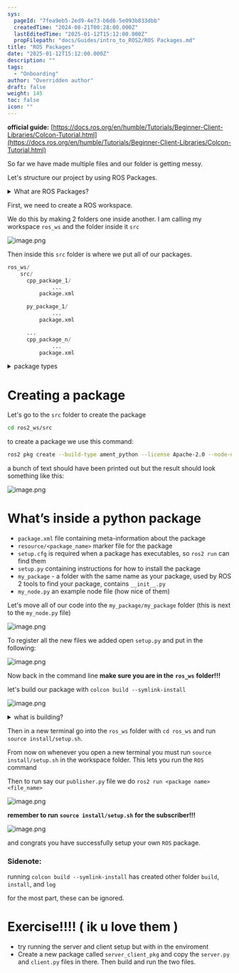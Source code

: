 ```yaml
---
sys:
  pageId: "7fea9eb5-2ed9-4e73-b6d6-5e093b833dbb"
  createdTime: "2024-08-21T00:28:00.000Z"
  lastEditedTime: "2025-01-12T15:12:00.000Z"
  propFilepath: "docs/Guides/intro_to_ROS2/ROS Packages.md"
title: "ROS Packages"
date: "2025-01-12T15:12:00.000Z"
description: ""
tags:
  - "Onboarding"
author: "Overridden author"
draft: false
weight: 145
toc: false
icon: ""
---
```


**official guide:** [https://docs.ros.org/en/humble/Tutorials/Beginner-Client-Libraries/Colcon-Tutorial.html](https://docs.ros.org/en/humble/Tutorials/Beginner-Client-Libraries/Colcon-Tutorial.html)

So far we have made multiple files and our folder is getting messy.

Let's structure our project by using ROS Packages.

<details>

<summary>What are ROS Packages?</summary>

ROS Packages are, as the name implies, packages of code that are highly sharable between ROS developers.

They consist of a folder, `package.xml` file, and source code

```python
      cpp_package_1/
		      ... imagine much code files here ..
          package.xml
```

</details>

First, we need to create a ROS workspace.

We do this by making 2 folders one inside another. I am calling my workspace `ros_ws` and the folder inside it `src`

![image.png](https://prod-files-secure.s3.us-west-2.amazonaws.com/d518164a-d88e-44d1-a4ee-3adb3bd8bce0/70706947-fd18-4537-a67b-e12946812d31/image.png?X-Amz-Algorithm=AWS4-HMAC-SHA256&X-Amz-Content-Sha256=UNSIGNED-PAYLOAD&X-Amz-Credential=ASIAZI2LB466QSUBCFPI%2F20250306%2Fus-west-2%2Fs3%2Faws4_request&X-Amz-Date=20250306T110718Z&X-Amz-Expires=3600&X-Amz-Security-Token=IQoJb3JpZ2luX2VjEOP%2F%2F%2F%2F%2F%2F%2F%2F%2F%2FwEaCXVzLXdlc3QtMiJGMEQCICf%2FdabRhHFAHzb6UTDkVpRHLt0n8EVeBP2ekl1cGt9%2BAiBGJNIeLYhL%2F%2BOWFRsMV5KM093vXVwGrzwiP2voDvV6eSr%2FAwgsEAAaDDYzNzQyMzE4MzgwNSIMShn%2Fmx5F0NdEiBpJKtwD7AHdTrKlStrl5Qw0ZSfPwlpVrOvemyhXcCchS%2Fj3TBA0ndMCENKi6oBPl%2B47OGam9Z%2BrrO0%2FjwnMk1%2F%2BABymTyoa%2FRgQ8y8ygLhWErXbwDEZpzJVs4T8qan8FMXmoiJONdE%2FPfZ%2B6q8NwXGr8tlgiNpySc8JmdNBFLnAztxIF%2BX9rsTGnJqB5eKlg5UB5C%2BpPl76o05qi4eqk%2B%2FQphu7MoGeIdEoPivSkMibUNs1ju5h7WJwOsWDSEjgoRxi1T2REI6cIOKYx5YPS9ztyhyr8IIln58MYzx8fjg88G%2BCaeHipRUWawuoduntrmjrt%2BI%2F1iFiVk0CtrkeCX%2BBk1clZSx7Yr5a1olCmABqMRgUX%2ByTiNNYQihaWQwwPXZp%2FI0A59dauZn0STky9pb7dKBV%2BVBCLNGW8fWs85W3tBIs6wDk2GmcNbzvPG8XtIbApJ2xGuKjKFfV10ZX9tzIl%2BRzREERQkALoLLGQ%2B3qoXHHfAV2sHSCT8c32FGMLSIwtM2ciPXZE6GnWkxi8W1l6saUqTBo7Mvzb5p0JVM0y7Trs7CzwZtQSbbt1QPhClCPP%2F6dbwHZ2RQ3crJid5XnYWH%2B8s%2FM0SVMuBEcHeix18BWE%2F677FK1px0wD9l0tR4w%2BvKlvgY6pgH4Y54Ex7Ri4X6cRmqf9JCWCyyAmNYEZoWH2a5WlGyvUC7OKNAwHYWECxwgZPlTFuJWJ0ZmFcy2zgEZHPeeKA9yYYj1zmSemPLg7EJO7IPOmmDA3ngP8TkpfTmnRyAaWLoRt6eYL0v%2B3uKqq2iy%2FwXGToDNYx8udxF7Uc%2FChq2cU9p1EkgMy1ifV2HxEV8J6iDlmrvE7aYOGB0tzgVYsVekVdv9hAgq&X-Amz-Signature=f9d18f41ed9ba91fc3c82befee4cd9583ad8596850f2081147e0a3cfbd2a0abb&X-Amz-SignedHeaders=host&x-id=GetObject)

Then inside this `src` folder is where we put all of our packages.

```python
ros_ws/
    src/
      cpp_package_1/
		      ...
          package.xml

      py_package_1/
		      ...
          package.xml

      ...
      cpp_package_n/
		      ...
          package.xml

```

<details>

<summary>package types</summary>

packages can be either `C++` or python.

the intern file structure is different for each but for this guide we will stick to creating python packages

</details>

# Creating a package

Let's go to the `src` folder to create the package

```bash
cd ros2_ws/src
```

to create a package we use this command:

```bash
ros2 pkg create --build-type ament_python --license Apache-2.0 --node-name my_node my_package
```

a bunch of text should have been printed out but the result should look something like this:

![image.png](https://prod-files-secure.s3.us-west-2.amazonaws.com/d518164a-d88e-44d1-a4ee-3adb3bd8bce0/e6cf1e3f-8512-4a3e-b131-079f800bf3e8/image.png?X-Amz-Algorithm=AWS4-HMAC-SHA256&X-Amz-Content-Sha256=UNSIGNED-PAYLOAD&X-Amz-Credential=ASIAZI2LB466QSUBCFPI%2F20250306%2Fus-west-2%2Fs3%2Faws4_request&X-Amz-Date=20250306T110718Z&X-Amz-Expires=3600&X-Amz-Security-Token=IQoJb3JpZ2luX2VjEOP%2F%2F%2F%2F%2F%2F%2F%2F%2F%2FwEaCXVzLXdlc3QtMiJGMEQCICf%2FdabRhHFAHzb6UTDkVpRHLt0n8EVeBP2ekl1cGt9%2BAiBGJNIeLYhL%2F%2BOWFRsMV5KM093vXVwGrzwiP2voDvV6eSr%2FAwgsEAAaDDYzNzQyMzE4MzgwNSIMShn%2Fmx5F0NdEiBpJKtwD7AHdTrKlStrl5Qw0ZSfPwlpVrOvemyhXcCchS%2Fj3TBA0ndMCENKi6oBPl%2B47OGam9Z%2BrrO0%2FjwnMk1%2F%2BABymTyoa%2FRgQ8y8ygLhWErXbwDEZpzJVs4T8qan8FMXmoiJONdE%2FPfZ%2B6q8NwXGr8tlgiNpySc8JmdNBFLnAztxIF%2BX9rsTGnJqB5eKlg5UB5C%2BpPl76o05qi4eqk%2B%2FQphu7MoGeIdEoPivSkMibUNs1ju5h7WJwOsWDSEjgoRxi1T2REI6cIOKYx5YPS9ztyhyr8IIln58MYzx8fjg88G%2BCaeHipRUWawuoduntrmjrt%2BI%2F1iFiVk0CtrkeCX%2BBk1clZSx7Yr5a1olCmABqMRgUX%2ByTiNNYQihaWQwwPXZp%2FI0A59dauZn0STky9pb7dKBV%2BVBCLNGW8fWs85W3tBIs6wDk2GmcNbzvPG8XtIbApJ2xGuKjKFfV10ZX9tzIl%2BRzREERQkALoLLGQ%2B3qoXHHfAV2sHSCT8c32FGMLSIwtM2ciPXZE6GnWkxi8W1l6saUqTBo7Mvzb5p0JVM0y7Trs7CzwZtQSbbt1QPhClCPP%2F6dbwHZ2RQ3crJid5XnYWH%2B8s%2FM0SVMuBEcHeix18BWE%2F677FK1px0wD9l0tR4w%2BvKlvgY6pgH4Y54Ex7Ri4X6cRmqf9JCWCyyAmNYEZoWH2a5WlGyvUC7OKNAwHYWECxwgZPlTFuJWJ0ZmFcy2zgEZHPeeKA9yYYj1zmSemPLg7EJO7IPOmmDA3ngP8TkpfTmnRyAaWLoRt6eYL0v%2B3uKqq2iy%2FwXGToDNYx8udxF7Uc%2FChq2cU9p1EkgMy1ifV2HxEV8J6iDlmrvE7aYOGB0tzgVYsVekVdv9hAgq&X-Amz-Signature=61b69e6fd36410dbf0576d8acca4d191ad8dc556947a1b6d1df530e5fda36ad7&X-Amz-SignedHeaders=host&x-id=GetObject)

# What’s inside a python package

- `package.xml` file containing meta-information about the package
- `resource/<package_name>` marker file for the package
- `setup.cfg` is required when a package has executables, so `ros2 run` can find them
- `setup.py` containing instructions for how to install the package
- `my_package` - a folder with the same name as your package, used by ROS 2 tools to find your package, contains `__init__.py`
- `my_node.py` an example node file (how nice of them)

Let's move all of our code into the `my_package/my_package` folder (this is next to the `my_node.py` file)

![image.png](https://prod-files-secure.s3.us-west-2.amazonaws.com/d518164a-d88e-44d1-a4ee-3adb3bd8bce0/9ce58f11-0da9-4d3e-b86d-506a9685d378/image.png?X-Amz-Algorithm=AWS4-HMAC-SHA256&X-Amz-Content-Sha256=UNSIGNED-PAYLOAD&X-Amz-Credential=ASIAZI2LB466QSUBCFPI%2F20250306%2Fus-west-2%2Fs3%2Faws4_request&X-Amz-Date=20250306T110718Z&X-Amz-Expires=3600&X-Amz-Security-Token=IQoJb3JpZ2luX2VjEOP%2F%2F%2F%2F%2F%2F%2F%2F%2F%2FwEaCXVzLXdlc3QtMiJGMEQCICf%2FdabRhHFAHzb6UTDkVpRHLt0n8EVeBP2ekl1cGt9%2BAiBGJNIeLYhL%2F%2BOWFRsMV5KM093vXVwGrzwiP2voDvV6eSr%2FAwgsEAAaDDYzNzQyMzE4MzgwNSIMShn%2Fmx5F0NdEiBpJKtwD7AHdTrKlStrl5Qw0ZSfPwlpVrOvemyhXcCchS%2Fj3TBA0ndMCENKi6oBPl%2B47OGam9Z%2BrrO0%2FjwnMk1%2F%2BABymTyoa%2FRgQ8y8ygLhWErXbwDEZpzJVs4T8qan8FMXmoiJONdE%2FPfZ%2B6q8NwXGr8tlgiNpySc8JmdNBFLnAztxIF%2BX9rsTGnJqB5eKlg5UB5C%2BpPl76o05qi4eqk%2B%2FQphu7MoGeIdEoPivSkMibUNs1ju5h7WJwOsWDSEjgoRxi1T2REI6cIOKYx5YPS9ztyhyr8IIln58MYzx8fjg88G%2BCaeHipRUWawuoduntrmjrt%2BI%2F1iFiVk0CtrkeCX%2BBk1clZSx7Yr5a1olCmABqMRgUX%2ByTiNNYQihaWQwwPXZp%2FI0A59dauZn0STky9pb7dKBV%2BVBCLNGW8fWs85W3tBIs6wDk2GmcNbzvPG8XtIbApJ2xGuKjKFfV10ZX9tzIl%2BRzREERQkALoLLGQ%2B3qoXHHfAV2sHSCT8c32FGMLSIwtM2ciPXZE6GnWkxi8W1l6saUqTBo7Mvzb5p0JVM0y7Trs7CzwZtQSbbt1QPhClCPP%2F6dbwHZ2RQ3crJid5XnYWH%2B8s%2FM0SVMuBEcHeix18BWE%2F677FK1px0wD9l0tR4w%2BvKlvgY6pgH4Y54Ex7Ri4X6cRmqf9JCWCyyAmNYEZoWH2a5WlGyvUC7OKNAwHYWECxwgZPlTFuJWJ0ZmFcy2zgEZHPeeKA9yYYj1zmSemPLg7EJO7IPOmmDA3ngP8TkpfTmnRyAaWLoRt6eYL0v%2B3uKqq2iy%2FwXGToDNYx8udxF7Uc%2FChq2cU9p1EkgMy1ifV2HxEV8J6iDlmrvE7aYOGB0tzgVYsVekVdv9hAgq&X-Amz-Signature=74abb1bbb0232852db1e0a92b507d6015fb5bba1241b86eadd5b301e6385a347&X-Amz-SignedHeaders=host&x-id=GetObject)

To register all the new files we added open `setup.py` and put in the following:

![image.png](https://prod-files-secure.s3.us-west-2.amazonaws.com/d518164a-d88e-44d1-a4ee-3adb3bd8bce0/1cd7c262-4cae-4496-9d75-c178537d24a2/image.png?X-Amz-Algorithm=AWS4-HMAC-SHA256&X-Amz-Content-Sha256=UNSIGNED-PAYLOAD&X-Amz-Credential=ASIAZI2LB466QSUBCFPI%2F20250306%2Fus-west-2%2Fs3%2Faws4_request&X-Amz-Date=20250306T110718Z&X-Amz-Expires=3600&X-Amz-Security-Token=IQoJb3JpZ2luX2VjEOP%2F%2F%2F%2F%2F%2F%2F%2F%2F%2FwEaCXVzLXdlc3QtMiJGMEQCICf%2FdabRhHFAHzb6UTDkVpRHLt0n8EVeBP2ekl1cGt9%2BAiBGJNIeLYhL%2F%2BOWFRsMV5KM093vXVwGrzwiP2voDvV6eSr%2FAwgsEAAaDDYzNzQyMzE4MzgwNSIMShn%2Fmx5F0NdEiBpJKtwD7AHdTrKlStrl5Qw0ZSfPwlpVrOvemyhXcCchS%2Fj3TBA0ndMCENKi6oBPl%2B47OGam9Z%2BrrO0%2FjwnMk1%2F%2BABymTyoa%2FRgQ8y8ygLhWErXbwDEZpzJVs4T8qan8FMXmoiJONdE%2FPfZ%2B6q8NwXGr8tlgiNpySc8JmdNBFLnAztxIF%2BX9rsTGnJqB5eKlg5UB5C%2BpPl76o05qi4eqk%2B%2FQphu7MoGeIdEoPivSkMibUNs1ju5h7WJwOsWDSEjgoRxi1T2REI6cIOKYx5YPS9ztyhyr8IIln58MYzx8fjg88G%2BCaeHipRUWawuoduntrmjrt%2BI%2F1iFiVk0CtrkeCX%2BBk1clZSx7Yr5a1olCmABqMRgUX%2ByTiNNYQihaWQwwPXZp%2FI0A59dauZn0STky9pb7dKBV%2BVBCLNGW8fWs85W3tBIs6wDk2GmcNbzvPG8XtIbApJ2xGuKjKFfV10ZX9tzIl%2BRzREERQkALoLLGQ%2B3qoXHHfAV2sHSCT8c32FGMLSIwtM2ciPXZE6GnWkxi8W1l6saUqTBo7Mvzb5p0JVM0y7Trs7CzwZtQSbbt1QPhClCPP%2F6dbwHZ2RQ3crJid5XnYWH%2B8s%2FM0SVMuBEcHeix18BWE%2F677FK1px0wD9l0tR4w%2BvKlvgY6pgH4Y54Ex7Ri4X6cRmqf9JCWCyyAmNYEZoWH2a5WlGyvUC7OKNAwHYWECxwgZPlTFuJWJ0ZmFcy2zgEZHPeeKA9yYYj1zmSemPLg7EJO7IPOmmDA3ngP8TkpfTmnRyAaWLoRt6eYL0v%2B3uKqq2iy%2FwXGToDNYx8udxF7Uc%2FChq2cU9p1EkgMy1ifV2HxEV8J6iDlmrvE7aYOGB0tzgVYsVekVdv9hAgq&X-Amz-Signature=78aea524a11d0e3c969ceedd97bb0fdfb9e0118eede109b4ef3c91e64d5ed3e7&X-Amz-SignedHeaders=host&x-id=GetObject)

Now back in the command line **make sure you are in the** **`ros_ws`** **folder!!!**

let's build our package with `colcon build --symlink-install`

![image.png](https://prod-files-secure.s3.us-west-2.amazonaws.com/d518164a-d88e-44d1-a4ee-3adb3bd8bce0/2f2a0d27-b173-48fd-b189-5f5c0ce65619/image.png?X-Amz-Algorithm=AWS4-HMAC-SHA256&X-Amz-Content-Sha256=UNSIGNED-PAYLOAD&X-Amz-Credential=ASIAZI2LB466QSUBCFPI%2F20250306%2Fus-west-2%2Fs3%2Faws4_request&X-Amz-Date=20250306T110718Z&X-Amz-Expires=3600&X-Amz-Security-Token=IQoJb3JpZ2luX2VjEOP%2F%2F%2F%2F%2F%2F%2F%2F%2F%2FwEaCXVzLXdlc3QtMiJGMEQCICf%2FdabRhHFAHzb6UTDkVpRHLt0n8EVeBP2ekl1cGt9%2BAiBGJNIeLYhL%2F%2BOWFRsMV5KM093vXVwGrzwiP2voDvV6eSr%2FAwgsEAAaDDYzNzQyMzE4MzgwNSIMShn%2Fmx5F0NdEiBpJKtwD7AHdTrKlStrl5Qw0ZSfPwlpVrOvemyhXcCchS%2Fj3TBA0ndMCENKi6oBPl%2B47OGam9Z%2BrrO0%2FjwnMk1%2F%2BABymTyoa%2FRgQ8y8ygLhWErXbwDEZpzJVs4T8qan8FMXmoiJONdE%2FPfZ%2B6q8NwXGr8tlgiNpySc8JmdNBFLnAztxIF%2BX9rsTGnJqB5eKlg5UB5C%2BpPl76o05qi4eqk%2B%2FQphu7MoGeIdEoPivSkMibUNs1ju5h7WJwOsWDSEjgoRxi1T2REI6cIOKYx5YPS9ztyhyr8IIln58MYzx8fjg88G%2BCaeHipRUWawuoduntrmjrt%2BI%2F1iFiVk0CtrkeCX%2BBk1clZSx7Yr5a1olCmABqMRgUX%2ByTiNNYQihaWQwwPXZp%2FI0A59dauZn0STky9pb7dKBV%2BVBCLNGW8fWs85W3tBIs6wDk2GmcNbzvPG8XtIbApJ2xGuKjKFfV10ZX9tzIl%2BRzREERQkALoLLGQ%2B3qoXHHfAV2sHSCT8c32FGMLSIwtM2ciPXZE6GnWkxi8W1l6saUqTBo7Mvzb5p0JVM0y7Trs7CzwZtQSbbt1QPhClCPP%2F6dbwHZ2RQ3crJid5XnYWH%2B8s%2FM0SVMuBEcHeix18BWE%2F677FK1px0wD9l0tR4w%2BvKlvgY6pgH4Y54Ex7Ri4X6cRmqf9JCWCyyAmNYEZoWH2a5WlGyvUC7OKNAwHYWECxwgZPlTFuJWJ0ZmFcy2zgEZHPeeKA9yYYj1zmSemPLg7EJO7IPOmmDA3ngP8TkpfTmnRyAaWLoRt6eYL0v%2B3uKqq2iy%2FwXGToDNYx8udxF7Uc%2FChq2cU9p1EkgMy1ifV2HxEV8J6iDlmrvE7aYOGB0tzgVYsVekVdv9hAgq&X-Amz-Signature=8405b004f6b0ce205bfa2374c802ea37ff7a43e64372a8a8605ff5d0bc4e721b&X-Amz-SignedHeaders=host&x-id=GetObject)

<details>

<summary>what is building?</summary>

if you are a CS major at Rose-Hulman you will learn the answer to this in CSSE132

but TLDR; is it combines all the code files into one program that can be run easily 

</details>

Then in a new terminal go into the `ros_ws` folder with `cd ros_ws` and run `source install/setup.sh`. 

From now on whenever you open a new terminal you must run `source install/setup.sh` in the workspace folder. This lets you run the `ROS` command

Then to run say our `publisher.py` file we do `ros2 run <package name> <file_name>`

![image.png](https://prod-files-secure.s3.us-west-2.amazonaws.com/d518164a-d88e-44d1-a4ee-3adb3bd8bce0/4f4b1219-3a44-4632-aa0a-ce3471699f59/image.png?X-Amz-Algorithm=AWS4-HMAC-SHA256&X-Amz-Content-Sha256=UNSIGNED-PAYLOAD&X-Amz-Credential=ASIAZI2LB466QSUBCFPI%2F20250306%2Fus-west-2%2Fs3%2Faws4_request&X-Amz-Date=20250306T110718Z&X-Amz-Expires=3600&X-Amz-Security-Token=IQoJb3JpZ2luX2VjEOP%2F%2F%2F%2F%2F%2F%2F%2F%2F%2FwEaCXVzLXdlc3QtMiJGMEQCICf%2FdabRhHFAHzb6UTDkVpRHLt0n8EVeBP2ekl1cGt9%2BAiBGJNIeLYhL%2F%2BOWFRsMV5KM093vXVwGrzwiP2voDvV6eSr%2FAwgsEAAaDDYzNzQyMzE4MzgwNSIMShn%2Fmx5F0NdEiBpJKtwD7AHdTrKlStrl5Qw0ZSfPwlpVrOvemyhXcCchS%2Fj3TBA0ndMCENKi6oBPl%2B47OGam9Z%2BrrO0%2FjwnMk1%2F%2BABymTyoa%2FRgQ8y8ygLhWErXbwDEZpzJVs4T8qan8FMXmoiJONdE%2FPfZ%2B6q8NwXGr8tlgiNpySc8JmdNBFLnAztxIF%2BX9rsTGnJqB5eKlg5UB5C%2BpPl76o05qi4eqk%2B%2FQphu7MoGeIdEoPivSkMibUNs1ju5h7WJwOsWDSEjgoRxi1T2REI6cIOKYx5YPS9ztyhyr8IIln58MYzx8fjg88G%2BCaeHipRUWawuoduntrmjrt%2BI%2F1iFiVk0CtrkeCX%2BBk1clZSx7Yr5a1olCmABqMRgUX%2ByTiNNYQihaWQwwPXZp%2FI0A59dauZn0STky9pb7dKBV%2BVBCLNGW8fWs85W3tBIs6wDk2GmcNbzvPG8XtIbApJ2xGuKjKFfV10ZX9tzIl%2BRzREERQkALoLLGQ%2B3qoXHHfAV2sHSCT8c32FGMLSIwtM2ciPXZE6GnWkxi8W1l6saUqTBo7Mvzb5p0JVM0y7Trs7CzwZtQSbbt1QPhClCPP%2F6dbwHZ2RQ3crJid5XnYWH%2B8s%2FM0SVMuBEcHeix18BWE%2F677FK1px0wD9l0tR4w%2BvKlvgY6pgH4Y54Ex7Ri4X6cRmqf9JCWCyyAmNYEZoWH2a5WlGyvUC7OKNAwHYWECxwgZPlTFuJWJ0ZmFcy2zgEZHPeeKA9yYYj1zmSemPLg7EJO7IPOmmDA3ngP8TkpfTmnRyAaWLoRt6eYL0v%2B3uKqq2iy%2FwXGToDNYx8udxF7Uc%2FChq2cU9p1EkgMy1ifV2HxEV8J6iDlmrvE7aYOGB0tzgVYsVekVdv9hAgq&X-Amz-Signature=de28943150e347835d1170131cc49a7538422bcaac8c80e29f1e52cc21b83c17&X-Amz-SignedHeaders=host&x-id=GetObject)

**remember to run** **`source install/setup.sh`** **for the subscriber!!!**

![image.png](https://prod-files-secure.s3.us-west-2.amazonaws.com/d518164a-d88e-44d1-a4ee-3adb3bd8bce0/02121119-dad4-49ec-8356-c956108b4243/image.png?X-Amz-Algorithm=AWS4-HMAC-SHA256&X-Amz-Content-Sha256=UNSIGNED-PAYLOAD&X-Amz-Credential=ASIAZI2LB466QSUBCFPI%2F20250306%2Fus-west-2%2Fs3%2Faws4_request&X-Amz-Date=20250306T110718Z&X-Amz-Expires=3600&X-Amz-Security-Token=IQoJb3JpZ2luX2VjEOP%2F%2F%2F%2F%2F%2F%2F%2F%2F%2FwEaCXVzLXdlc3QtMiJGMEQCICf%2FdabRhHFAHzb6UTDkVpRHLt0n8EVeBP2ekl1cGt9%2BAiBGJNIeLYhL%2F%2BOWFRsMV5KM093vXVwGrzwiP2voDvV6eSr%2FAwgsEAAaDDYzNzQyMzE4MzgwNSIMShn%2Fmx5F0NdEiBpJKtwD7AHdTrKlStrl5Qw0ZSfPwlpVrOvemyhXcCchS%2Fj3TBA0ndMCENKi6oBPl%2B47OGam9Z%2BrrO0%2FjwnMk1%2F%2BABymTyoa%2FRgQ8y8ygLhWErXbwDEZpzJVs4T8qan8FMXmoiJONdE%2FPfZ%2B6q8NwXGr8tlgiNpySc8JmdNBFLnAztxIF%2BX9rsTGnJqB5eKlg5UB5C%2BpPl76o05qi4eqk%2B%2FQphu7MoGeIdEoPivSkMibUNs1ju5h7WJwOsWDSEjgoRxi1T2REI6cIOKYx5YPS9ztyhyr8IIln58MYzx8fjg88G%2BCaeHipRUWawuoduntrmjrt%2BI%2F1iFiVk0CtrkeCX%2BBk1clZSx7Yr5a1olCmABqMRgUX%2ByTiNNYQihaWQwwPXZp%2FI0A59dauZn0STky9pb7dKBV%2BVBCLNGW8fWs85W3tBIs6wDk2GmcNbzvPG8XtIbApJ2xGuKjKFfV10ZX9tzIl%2BRzREERQkALoLLGQ%2B3qoXHHfAV2sHSCT8c32FGMLSIwtM2ciPXZE6GnWkxi8W1l6saUqTBo7Mvzb5p0JVM0y7Trs7CzwZtQSbbt1QPhClCPP%2F6dbwHZ2RQ3crJid5XnYWH%2B8s%2FM0SVMuBEcHeix18BWE%2F677FK1px0wD9l0tR4w%2BvKlvgY6pgH4Y54Ex7Ri4X6cRmqf9JCWCyyAmNYEZoWH2a5WlGyvUC7OKNAwHYWECxwgZPlTFuJWJ0ZmFcy2zgEZHPeeKA9yYYj1zmSemPLg7EJO7IPOmmDA3ngP8TkpfTmnRyAaWLoRt6eYL0v%2B3uKqq2iy%2FwXGToDNYx8udxF7Uc%2FChq2cU9p1EkgMy1ifV2HxEV8J6iDlmrvE7aYOGB0tzgVYsVekVdv9hAgq&X-Amz-Signature=b3fcdc41c65cc189c72c753bcffd2ae084663ab26454b21db3dea50e04297f52&X-Amz-SignedHeaders=host&x-id=GetObject)

and congrats you have successfully setup your own `ROS` package.

### Sidenote:

running `colcon build --symlink-install` has created other folder `build`, `install`, and `log`

for the most part, these can be ignored.

# Exercise!!!! ( ik u love them )

- try running the server and client setup but with in the enviroment
- Create a new package called `server_client_pkg` and copy the `server.py` and `client.py` files in there. Then build and run the two files.
